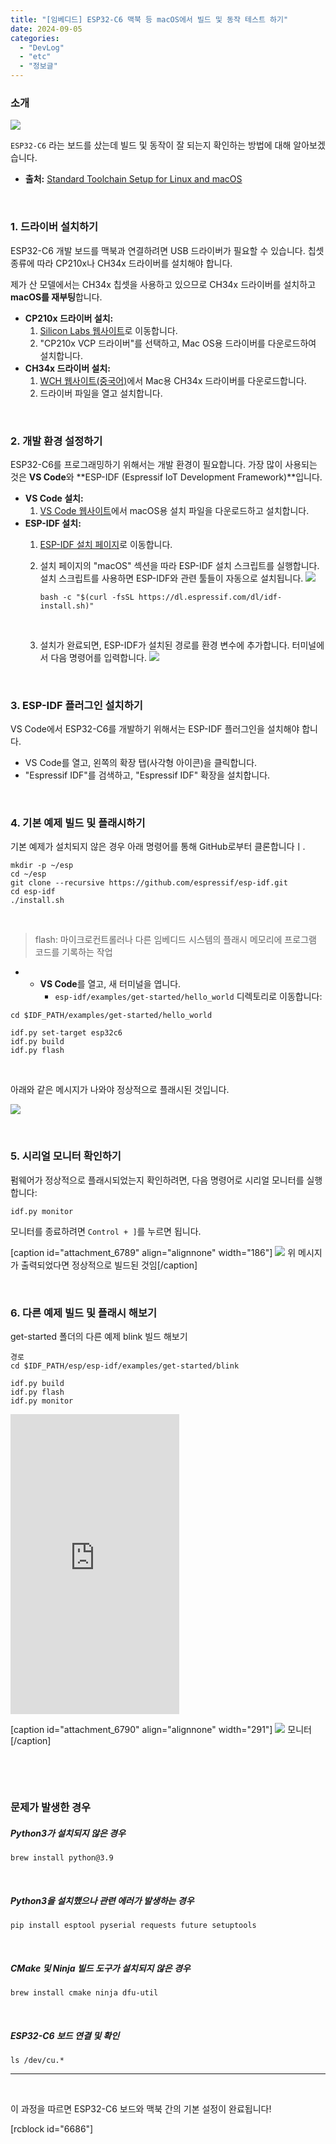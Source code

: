 ```yaml
---
title: "[임베디드] ESP32-C6 맥북 등 macOS에서 빌드 및 동작 테스트 하기"
date: 2024-09-05
categories: 
  - "DevLog"
  - "etc"
  - "정보글"
---
```


### **소개**

 ![](/assets/img/wp-content/uploads/2024/09/IMG_1308-중간.jpeg)

`ESP32-C6` 라는 보드를 샀는데 빌드 및 동작이 잘 되는지 확인하는 방법에 대해 알아보겠습니다.

- **출처:** [Standard Toolchain Setup for Linux and macOS](https://docs.espressif.com/projects/esp-idf/en/stable/esp32c6/get-started/linux-macos-setup.html)

 

### **1\. 드라이버 설치하기**

ESP32-C6 개발 보드를 맥북과 연결하려면 USB 드라이버가 필요할 수 있습니다. 칩셋 종류에 따라 CP210x나 CH34x 드라이버를 설치해야 합니다.

제가 산 모델에서는 CH34x 칩셋을 사용하고 있으므로 CH34x 드라이버를 설치하고 **macOS를 재부팅**합니다.

- **CP210x 드라이버 설치:**
    1. [Silicon Labs 웹사이트](https://www.silabs.com/developers/usb-to-uart-bridge-vcp-drivers)로 이동합니다.
    2. "CP210x VCP 드라이버"를 선택하고, Mac OS용 드라이버를 다운로드하여 설치합니다.
- **CH34x 드라이버 설치:**
    1. [WCH 웹사이트(중국어)](http://www.wch.cn/download/CH341SER_MAC_ZIP.html)에서 Mac용 CH34x 드라이버를 다운로드합니다.
    2. 드라이버 파일을 열고 설치합니다.

 

### **2\. 개발 환경 설정하기**

ESP32-C6를 프로그래밍하기 위해서는 개발 환경이 필요합니다. 가장 많이 사용되는 것은 **VS Code**와 **ESP-IDF (Espressif IoT Development Framework)**입니다.

- **VS Code 설치:**
    1. [VS Code 웹사이트](https://code.visualstudio.com/)에서 macOS용 설치 파일을 다운로드하고 설치합니다.
- **ESP-IDF 설치:**
    1. [ESP-IDF 설치 페이지](https://docs.espressif.com/projects/esp-idf/en/latest/esp32/get-started/index.html)로 이동합니다.
    2. 설치 페이지의 "macOS" 섹션을 따라 ESP-IDF 설치 스크립트를 실행합니다. 설치 스크립트를 사용하면 ESP-IDF와 관련 툴들이 자동으로 설치됩니다.  ![](/assets/img/wp-content/uploads/2024/09/스크린샷-2024-09-05-오후-8.11.53.jpg)
        
        ```
        bash -c "$(curl -fsSL https://dl.espressif.com/dl/idf-install.sh)"
        ```
        
         
    3. 설치가 완료되면, ESP-IDF가 설치된 경로를 환경 변수에 추가합니다. 터미널에서 다음 명령어를 입력합니다.  ![](/assets/img/wp-content/uploads/2024/09/스크린샷-2024-09-05-오후-8.11.56.jpg)

 

### **3\. ESP-IDF 플러그인 설치하기**

VS Code에서 ESP32-C6를 개발하기 위해서는 ESP-IDF 플러그인을 설치해야 합니다.

- VS Code를 열고, 왼쪽의 확장 탭(사각형 아이콘)을 클릭합니다.
- "Espressif IDF"를 검색하고, "Espressif IDF" 확장을 설치합니다.

 

### **4\. 기본 예제 빌드 및 플래시하기**

기본 예제가 설치되지 않은 경우 아래 명령어를 통해 GitHub로부터 클론합니다ㅣ.

```
mkdir -p ~/esp
cd ~/esp
git clone --recursive https://github.com/espressif/esp-idf.git
cd esp-idf
./install.sh
```

 

> flash: 마이크로컨트롤러나 다른 임베디드 시스템의 플래시 메모리에 프로그램 코드를 기록하는 작업

- - **VS Code**를 열고, 새 터미널을 엽니다.
    - `esp-idf/examples/get-started/hello_world` 디렉토리로 이동합니다:

```
cd $IDF_PATH/examples/get-started/hello_world

```

```
idf.py set-target esp32c6
idf.py build
idf.py flash

```

 

아래와 같은 메시지가 나와야 정상적으로 플래시된 것입니다.

 ![](/assets/img/wp-content/uploads/2024/09/스크린샷-2024-09-05-오후-7.48.02.jpg)

 

### **5\. 시리얼 모니터 확인하기**

펌웨어가 정상적으로 플래시되었는지 확인하려면, 다음 명령어로 시리얼 모니터를 실행합니다:

```
idf.py monitor

```

모니터를 종료하려면 `Control + ]`를 누르면 됩니다.

\[caption id="attachment\_6789" align="alignnone" width="186"\] ![](/assets/img/wp-content/uploads/2024/09/스크린샷-2024-09-05-오후-7.49.18.jpg) 위 메시지가 출력되었다면 정상적으로 빌드된 것임\[/caption\]

 

### **6\. 다른 예제 빌드 및 플래시 해보기**

get-started 폴더의 다른 예제 blink 빌드 해보기

```
경로 
cd $IDF_PATH/esp/esp-idf/examples/get-started/blink
```

```
idf.py build 
idf.py flash
idf.py monitor
```

<iframe width="270" height="480" src="https://giphy.com/embed/9d1IXcwPiYoRQSqIx6" frameborder="0" class="giphy-embed" allowfullscreen="allowfullscreen"></iframe>

\[caption id="attachment\_6790" align="alignnone" width="291"\] ![](/assets/img/wp-content/uploads/2024/09/스크린샷-2024-09-05-오후-8.04.58.jpg) 모니터\[/caption\]

 

 

### **문제가 발생한 경우**

##### **Python3가 설치되지 않은 경우**

```
brew install python@3.9
```

 

##### **Python3을 설치했으나 관련 에러가 발생하는 경우**

```
pip install esptool pyserial requests future setuptools
```

 

##### **CMake 및 Ninja 빌드 도구가 설치되지 않은 경우**

```
brew install cmake ninja dfu-util
```

 

##### **ESP32-C6 보드 연결 및 확인**

```
ls /dev/cu.*
```

* * *

 

이 과정을 따르면 ESP32-C6 보드와 맥북 간의 기본 설정이 완료됩니다!

\[rcblock id="6686"\]

